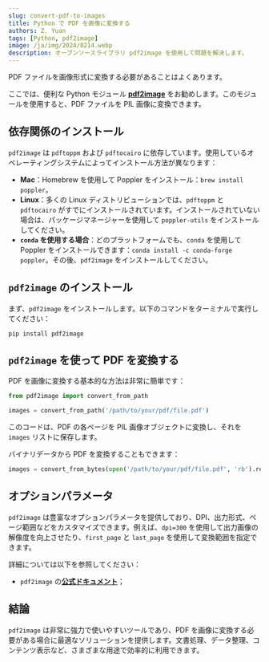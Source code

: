 ```yaml
---
slug: convert-pdf-to-images
title: Python で PDF を画像に変換する
authors: Z. Yuan
tags: [Python, pdf2image]
image: /ja/img/2024/0214.webp
description: オープンソースライブラリ pdf2image を使用して問題を解決します。
---
```


PDF ファイルを画像形式に変換する必要があることはよくあります。

ここでは、便利な Python モジュール [**pdf2image**](https://github.com/Belval/pdf2image/tree/master) をお勧めします。このモジュールを使用すると、PDF ファイルを PIL 画像に変換できます。

<!-- truncate -->

## 依存関係のインストール

`pdf2image` は `pdftoppm` および `pdftocairo` に依存しています。使用しているオペレーティングシステムによってインストール方法が異なります：

- **Mac**：Homebrew を使用して Poppler をインストール：`brew install poppler`。
- **Linux**：多くの Linux ディストリビューションでは、`pdftoppm` と `pdftocairo` がすでにインストールされています。インストールされていない場合は、パッケージマネージャーを使用して `poppler-utils` をインストールしてください。
- **`conda` を使用する場合**：どのプラットフォームでも、`conda` を使用して Poppler をインストールできます：`conda install -c conda-forge poppler`。その後、`pdf2image` をインストールしてください。

## `pdf2image` のインストール

まず、`pdf2image` をインストールします。以下のコマンドをターミナルで実行してください：

```shell
pip install pdf2image
```

## `pdf2image` を使って PDF を変換する

PDF を画像に変換する基本的な方法は非常に簡単です：

```python
from pdf2image import convert_from_path

images = convert_from_path('/path/to/your/pdf/file.pdf')
```

このコードは、PDF の各ページを PIL 画像オブジェクトに変換し、それを `images` リストに保存します。

バイナリデータから PDF を変換することもできます：

```python
images = convert_from_bytes(open('/path/to/your/pdf/file.pdf', 'rb').read())
```

## オプションパラメータ

`pdf2image` は豊富なオプションパラメータを提供しており、DPI、出力形式、ページ範囲などをカスタマイズできます。例えば、`dpi=300` を使用して出力画像の解像度を向上させたり、`first_page` と `last_page` を使用して変換範囲を指定できます。

詳細については以下を参照してください：

- `pdf2image` の[**公式ドキュメント**](https://github.com/Belval/pdf2image/tree/master)；

## 結論

`pdf2image` は非常に強力で使いやすいツールであり、PDF を画像に変換する必要がある場合に最適なソリューションを提供します。文書処理、データ整理、コンテンツ表示など、さまざまな用途で効率的に利用できます。
